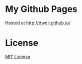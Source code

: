 My Github Pages
===============

Hosted at http://dwdii.github.io/

License
=======
[MIT License](https://github.com/dwdii/dwdii.github.io/blob/master/LICENSE)
